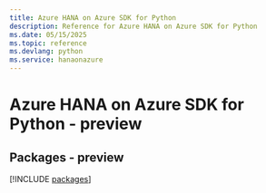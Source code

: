 ```yaml
---
title: Azure HANA on Azure SDK for Python
description: Reference for Azure HANA on Azure SDK for Python
ms.date: 05/15/2025
ms.topic: reference
ms.devlang: python
ms.service: hanaonazure
---
```

# Azure HANA on Azure SDK for Python - preview
## Packages - preview
[!INCLUDE [packages](hana-on-azure-index.md)]